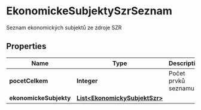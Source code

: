 

# EkonomickeSubjektySzrSeznam

Seznam ekonomických subjektů ze zdroje SZR

## Properties

| Name | Type | Description | Notes |
|------------ | ------------- | ------------- | -------------|
|**pocetCelkem** | **Integer** | Počet prvků seznamu. |  [optional] |
|**ekonomickeSubjekty** | [**List&lt;EkonomickySubjektSzr&gt;**](EkonomickySubjektSzr.md) |  |  [optional] |




